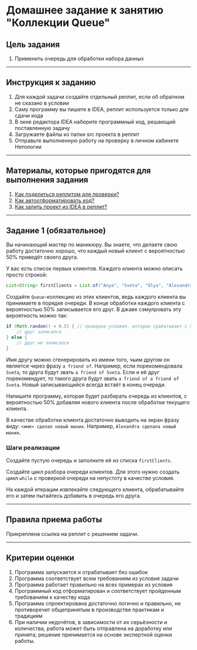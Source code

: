 # Домашнее задание к занятию "Коллекции Queue"

## Цель задания

1. Применить очередь для обработки набора данных

------

## Инструкция к заданию

1. Для каждой задачи создайте отдельный реплит, если об обратном не сказано в условии
1. Саму программу вы пишете в IDEA, реплит используется только для сдачи кода
3. В окне редактора IDEA наберите программный код, решающий поставленную задачу
5. Загружаете файлы из папки src проекта в реплит
6. Отправьте выполненную работу на проверку в личном кабинете Нетологии

------

## Материалы, которые пригодятся для выполнения задания

1. [Как поделиться реплитом для проверки?](https://github.com/netology-code/java-homeworks/blob/java-43/QA_ReplitShare.md)
2. [Как автоотформатировать код?](https://github.com/netology-code/java-homeworks/blob/java-43/QA_Format.md)
3. [Как залить проект из IDEA в реплит?](https://github.com/netology-code/java-homeworks/blob/java-43/QA_ReplitUpload.md)

------

## Задание 1 (обязательное)

Вы начинающий мастер по маникюру.
Вы знаете, что делаете свою работу достаточно хорошо, что каждый новый клиент с вероятностью 50% приведёт своего друга.

У вас есть список первых клиентов. Каждого клиента можно описать просто строкой:
```java
List<String> firstClients = List.of("Anya", "Sveta", "Olya", "Alexandra", "Ruslana", "Olesya", "Vika");
```

Создайте `Queue`-коллекцию из этих клиентов, ведь каждого клиента вы принимаете в порядке очереди.
В конце обработки каждого клиента с вероятностью 50% записывается его друг.
В джаве сэмулровать эту вероятность можно так:
```java
if (Math.random() < 0.5) { // проверка условия, которое срабатывает с 50% вероятностью
    // друг записался
} else {
    // друг не записался
}
```

Имя другу можно сгенерировать из имени того, чьим другом он является через фразу `a friend of`.
Например, если порекомендовала `Sveta`, то друга будут звать `a friend of Sveta`.
Если и её друг порекомендует, то такого друга будут звать `a friend of a friend of Sveta`.
Новый записывающийся всегда встаёт в конец очереди.

Напишите программу, которая будет разбирать очередь из клиентов, с вероятностью 50% добавляя нового клиента после обработки текущего клиента.

В качестве обработки клиента достаточно выводить на экран фразу виду: `<имя> сделал новый маник`. Например, `Alexandra сделала новый маник`.

### Шаги реализации
Создайте пустую очередь и заполните её из списка `firstClients`.

Создайте цикл разбора очереди клиентов. Для этого нужно создать цикл `while` с проверкой очереди на непустоту в качестве условия.

На каждой итерации извлекайте следующего клиента, обрабатывайте его и затем пытайтесь добавить в очередь его друга.

------

## Правила приема работы

Прикреплена ссылка на реплит с решением задачи.

------

## Критерии оценки

1. Программа запускается и отрабатывает без ошибок
2. Программа соответствует всем требованиям из условия задачи
3. Программа работает правильно на всех примерах из условия
4. Программный код отформатирован и соответствует пройденным требованиям к качеству кода
5. Программа спроектирована достаточно логично и правильно, не противоречит общепринятым в производстве практикам и традициям
6. При наличии недочётов, в зависимости от их серьёзности и количества, работа может быть отправлена на доработку или принята; решение принимается на основе экспертной оценки работы.
